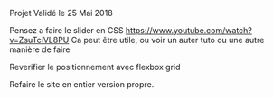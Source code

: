 Projet Validé le 25 Mai 2018


Pensez a faire le slider en CSS
https://www.youtube.com/watch?v=ZsuTciVL8PU
Ca peut être utile, ou voir un auter tuto ou une autre manière de faire

Reverifier le positionnement avec flexbox grid

Refaire le site en entier version propre.
